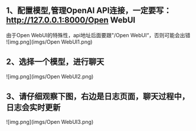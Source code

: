 ## 1、配置模型,管理OpenAI API连接，一定要写：http://127.0.0.1:8000/Open WebUI
由于Open WebUI的特殊性，api地址后面要跟"/Open WebUI“，否则可能会出错
![img.png](imgs/Open WebUI1.png)
## 2、选择一个模型，进行聊天
![img.png](imgs/Open WebUI2.png)

## 3、请仔细观察下图，右边是日志页面，聊天过程中，日志会实时更新

![img.png](imgs/Open WebUI3.png)